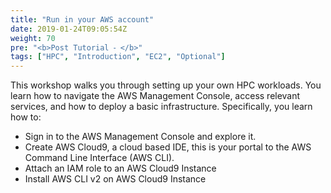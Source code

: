 ```yaml
---
title: "Run in your AWS account"
date: 2019-01-24T09:05:54Z
weight: 70
pre: "<b>Post Tutorial ⁃ </b>"
tags: ["HPC", "Introduction", "EC2", "Optional"]
---
```


This workshop walks you through setting up your own HPC workloads. You learn how to navigate the AWS Management Console, access relevant services, and how to deploy a basic infrastructure.
Specifically, you learn how to:

- Sign in to the AWS Management Console and explore it.
- Create AWS Cloud9, a cloud based IDE, this is your portal to the AWS Command Line Interface (AWS CLI).
- Attach an IAM role to an AWS Cloud9 Instance
- Install AWS CLI v2 on AWS Cloud9 Instance

<!-- Total cost to run this lab is expected to be less than **two dollars should you run it on your own or company account** if the guide is followed as discussed, in one sitting, and including the deletion of all resources outlined through the guide. -->
